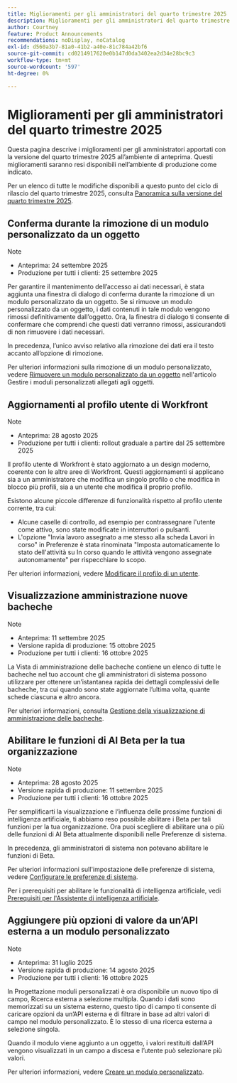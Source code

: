 ```yaml
---
title: Miglioramenti per gli amministratori del quarto trimestre 2025
description: Miglioramenti per gli amministratori del quarto trimestre 2025
author: Courtney
feature: Product Announcements
recommendations: noDisplay, noCatalog
exl-id: d560a3b7-81a0-41b2-a40e-81c784a42bf6
source-git-commit: cd0214917620e0b147d0da3402ea2d34e28bc9c3
workflow-type: tm+mt
source-wordcount: '597'
ht-degree: 0%

---
```


# Miglioramenti per gli amministratori del quarto trimestre 2025

Questa pagina descrive i miglioramenti per gli amministratori apportati con la versione del quarto trimestre 2025 all’ambiente di anteprima. Questi miglioramenti saranno resi disponibili nell’ambiente di produzione come indicato.

Per un elenco di tutte le modifiche disponibili a questo punto del ciclo di rilascio del quarto trimestre 2025, consulta [Panoramica sulla versione del quarto trimestre 2025](/help/quicksilver/product-announcements/product-releases/25-q4-release-activity/25-q4-release-overview.md).

## Conferma durante la rimozione di un modulo personalizzato da un oggetto

>[!NOTE]
>
>* Anteprima: 24 settembre 2025
>* Produzione per tutti i clienti: 25 settembre 2025

Per garantire il mantenimento dell’accesso ai dati necessari, è stata aggiunta una finestra di dialogo di conferma durante la rimozione di un modulo personalizzato da un oggetto. Se si rimuove un modulo personalizzato da un oggetto, i dati contenuti in tale modulo vengono rimossi definitivamente dall’oggetto. Ora, la finestra di dialogo ti consente di confermare che comprendi che questi dati verranno rimossi, assicurandoti di non rimuovere i dati necessari.

In precedenza, l’unico avviso relativo alla rimozione dei dati era il testo accanto all’opzione di rimozione.

Per ulteriori informazioni sulla rimozione di un modulo personalizzato, vedere [Rimuovere un modulo personalizzato da un oggetto](/help/quicksilver/workfront-basics/work-with-custom-forms/manage-custom-forms-attached-to-objects.md#remove-a-custom-form-from-an-object) nell&#39;articolo Gestire i moduli personalizzati allegati agli oggetti.

## Aggiornamenti al profilo utente di Workfront

>[!NOTE]
>
>* Anteprima: 28 agosto 2025
>* Produzione per tutti i clienti: rollout graduale a partire dal 25 settembre 2025

Il profilo utente di Workfront è stato aggiornato a un design moderno, coerente con le altre aree di Workfront. Questi aggiornamenti si applicano sia a un amministratore che modifica un singolo profilo o che modifica in blocco più profili, sia a un utente che modifica il proprio profilo.

Esistono alcune piccole differenze di funzionalità rispetto al profilo utente corrente, tra cui:

* Alcune caselle di controllo, ad esempio per contrassegnare l&#39;utente come attivo, sono state modificate in interruttori o pulsanti.
* L&#39;opzione &quot;Invia lavoro assegnato a me stesso alla scheda Lavori in corso&quot; in Preferenze è stata rinominata &quot;Imposta automaticamente lo stato dell&#39;attività su In corso quando le attività vengono assegnate autonomamente&quot; per rispecchiare lo scopo.

Per ulteriori informazioni, vedere [Modificare il profilo di un utente](/help/quicksilver/administration-and-setup/add-users/create-and-manage-users/edit-a-users-profile.md).

## Visualizzazione amministrazione nuove bacheche

>[!NOTE]
>
>* Anteprima: 11 settembre 2025
>* Versione rapida di produzione: 15 ottobre 2025
>* Produzione per tutti i clienti: 16 ottobre 2025

La Vista di amministrazione delle bacheche contiene un elenco di tutte le bacheche nel tuo account che gli amministratori di sistema possono utilizzare per ottenere un’istantanea rapida dei dettagli complessivi delle bacheche, tra cui quando sono state aggiornate l’ultima volta, quante schede ciascuna e altro ancora.

Per ulteriori informazioni, consulta [Gestione della visualizzazione di amministrazione delle bacheche](/help/quicksilver/agile/get-started-with-boards/manage-boards-admin-view.md).

## Abilitare le funzioni di AI Beta per la tua organizzazione

>[!NOTE]
>
>* Anteprima: 28 agosto 2025
>* Versione rapida di produzione: 11 settembre 2025
>* Produzione per tutti i clienti: 16 ottobre 2025

Per semplificarti la visualizzazione e l’influenza delle prossime funzioni di intelligenza artificiale, ti abbiamo reso possibile abilitare i Beta per tali funzioni per la tua organizzazione. Ora puoi scegliere di abilitare una o più delle funzioni di AI Beta attualmente disponibili nelle Preferenze di sistema.

In precedenza, gli amministratori di sistema non potevano abilitare le funzioni di Beta.

Per ulteriori informazioni sull&#39;impostazione delle preferenze di sistema, vedere [Configurare le preferenze di sistema](/help/quicksilver/administration-and-setup/manage-workfront/security/configure-security-preferences.md).

Per i prerequisiti per abilitare le funzionalità di intelligenza artificiale, vedi [Prerequisiti per l&#39;Assistente di intelligenza artificiale](/help/quicksilver/workfront-basics/ai-assistant/ai-assistant-overview.md#prerequisites-to-ai-assistant).



## Aggiungere più opzioni di valore da un’API esterna a un modulo personalizzato

>[!NOTE]
>
>* Anteprima: 31 luglio 2025
>* Versione rapida di produzione: 14 agosto 2025
>* Produzione per tutti i clienti: 16 ottobre 2025

In Progettazione moduli personalizzati è ora disponibile un nuovo tipo di campo, Ricerca esterna a selezione multipla. Quando i dati sono memorizzati su un sistema esterno, questo tipo di campo ti consente di caricare opzioni da un’API esterna e di filtrare in base ad altri valori di campo nel modulo personalizzato. È lo stesso di una ricerca esterna a selezione singola.

Quando il modulo viene aggiunto a un oggetto, i valori restituiti dall’API vengono visualizzati in un campo a discesa e l’utente può selezionare più valori.

Per ulteriori informazioni, vedere [Creare un modulo personalizzato](/help/quicksilver/administration-and-setup/customize-workfront/create-manage-custom-forms/form-designer/design-a-form/design-a-form.md).
